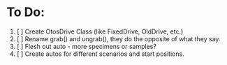 # To Do:
1. [ ] Create OtosDrive Class (like FixedDrive, OldDrive, etc.)
2. [ ] Rename grab() and ungrab(), they do the opposite of what they say.
3. [ ] Flesh out auto - more specimens or samples?
4. [ ] Create autos for different scenarios and start positions.